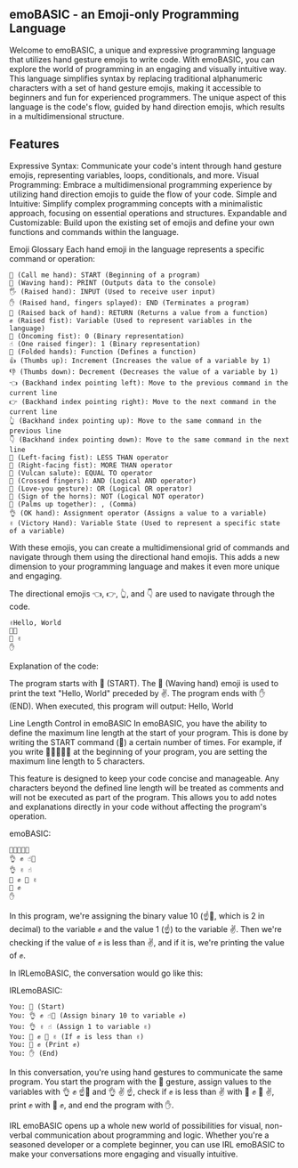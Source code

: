 
## emoBASIC - an Emoji-only Programming Language

Welcome to emoBASIC, a unique and expressive programming language that utilizes hand gesture emojis to write code. With emoBASIC, you can explore the world of programming in an engaging and visually intuitive way. This language simplifies syntax by replacing traditional alphanumeric characters with a set of hand gesture emojis, making it accessible to beginners and fun for experienced programmers. The unique aspect of this language is the code's flow, guided by hand direction emojis, which results in a multidimensional structure.

## Features

Expressive Syntax: Communicate your code's intent through hand gesture emojis, representing variables, loops, conditionals, and more.
Visual Programming: Embrace a multidimensional programming experience by utilizing hand direction emojis to guide the flow of your code.
Simple and Intuitive: Simplify complex programming concepts with a minimalistic approach, focusing on essential operations and structures.
Expandable and Customizable: Build upon the existing set of emojis and define your own functions and commands within the language.


Emoji Glossary
Each hand emoji in the language represents a specific command or operation:
```
🤙 (Call me hand): START (Beginning of a program)
👋 (Waving hand): PRINT (Outputs data to the console)
🖐️ (Raised hand): INPUT (Used to receive user input)
✋ (Raised hand, fingers splayed): END (Terminates a program)
🤚 (Raised back of hand): RETURN (Returns a value from a function)
✊ (Raised fist): Variable (Used to represent variables in the language)
👊 (Oncoming fist): 0 (Binary representation)
☝️ (One raised finger): 1 (Binary representation)
🙏 (Folded hands): Function (Defines a function)
👍 (Thumbs up): Increment (Increases the value of a variable by 1)
👎 (Thumbs down): Decrement (Decreases the value of a variable by 1)
👈 (Backhand index pointing left): Move to the previous command in the current line
👉 (Backhand index pointing right): Move to the next command in the current line
👆 (Backhand index pointing up): Move to the same command in the previous line
👇 (Backhand index pointing down): Move to the same command in the next line
🤛 (Left-facing fist): LESS THAN operator
🤜 (Right-facing fist): MORE THAN operator
🖖 (Vulcan salute): EQUAL TO operator
🤞 (Crossed fingers): AND (Logical AND operator)
🤟 (Love-you gesture): OR (Logical OR operator)
🤘 (Sign of the horns): NOT (Logical NOT operator)
🤲 (Palms up together): , (Comma)
👌 (OK hand): Assignment operator (Assigns a value to a variable)
✌️ (Victory Hand): Variable State (Used to represent a specific state of a variable)
```
With these emojis, you can create a multidimensional grid of commands and navigate through them using the directional hand emojis. This adds a new dimension to your programming language and makes it even more unique and engaging.

The directional emojis 👈, 👉, 👆, and 👇 are used to navigate through the code.

```
✌️Hello, World
🤙🤙
👋 ✌️
✋
```
Explanation of the code:

The program starts with 🤙 (START).
The 👋 (Waving hand) emoji is used to print the text "Hello, World" preceded by ✌️.
The program ends with ✋ (END).
When executed, this program will output:
Hello, World

Line Length Control in emoBASIC
In emoBASIC, you have the ability to define the maximum line length at the start of your program. This is done by writing the START command (🤙) a certain number of times. For example, if you write 🤙🤙🤙🤙🤙 at the beginning of your program, you are setting the maximum line length to 5 characters.

This feature is designed to keep your code concise and manageable. Any characters beyond the defined line length will be treated as comments and will not be executed as part of the program. This allows you to add notes and explanations directly in your code without affecting the program's operation.

emoBASIC:

```
🤙🤙🤙🤙🤙
👌 ✊ ☝️👊
👌 ✌️ ☝️
🤛 ✊ 🤜 ✌️
👋 ✊
✋
```
In this program, we're assigning the binary value 10 (☝️👊, which is 2 in decimal) to the variable ✊ and the value 1 (☝️) to the variable ✌️. Then we're checking if the value of ✊ is less than ✌️, and if it is, we're printing the value of ✊.

In IRLemoBASIC, the conversation would go like this:

IRLemoBASIC:

```
You: 🤙 (Start)
You: 👌 ✊ ☝️👊 (Assign binary 10 to variable ✊)
You: 👌 ✌️ ☝️ (Assign 1 to variable ✌️)
You: 🤛 ✊ 🤜 ✌️ (If ✊ is less than ✌️)
You: 👋 ✊ (Print ✊)
You: ✋ (End)
```
In this conversation, you're using hand gestures to communicate the same program. You start the program with the 🤙 gesture, assign values to the variables with 👌 ✊ ☝️👊 and 👌 ✌️ ☝️, check if ✊ is less than ✌️ with 🤛 ✊ 🤜 ✌️, print ✊ with 👋 ✊, and end the program with ✋.

IRL emoBASIC opens up a whole new world of possibilities for visual, non-verbal communication about programming and logic. Whether you're a seasoned developer or a complete beginner, you can use IRL emoBASIC to make your conversations more engaging and visually intuitive.


